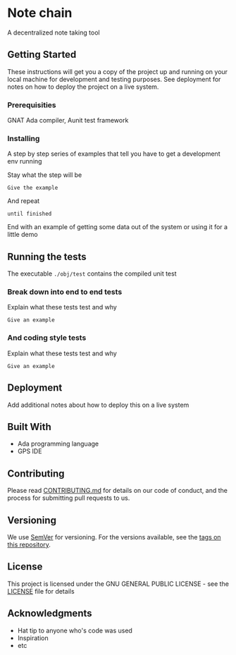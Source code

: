 # Note chain

A decentralized note taking tool

## Getting Started

These instructions will get you a copy of the project up and running on your local machine for development and testing purposes. See deployment for notes on how to deploy the project on a live system.

### Prerequisities

GNAT Ada compiler, Aunit test framework

### Installing

A step by step series of examples that tell you have to get a development env running

Stay what the step will be

```
Give the example
```

And repeat

```
until finished
```

End with an example of getting some data out of the system or using it for a little demo

## Running the tests

The executable `./obj/test` contains the compiled unit test

### Break down into end to end tests

Explain what these tests test and why

```
Give an example
```

### And coding style tests

Explain what these tests test and why

```
Give an example
```

## Deployment

Add additional notes about how to deploy this on a live system

## Built With

* Ada programming language
* GPS IDE

## Contributing

Please read [CONTRIBUTING.md](CONTRIBUTING.md) for details on our code of conduct, and the process for submitting pull requests to us.

## Versioning

We use [SemVer](http://semver.org/) for versioning. For the versions available, see the [tags on this repository](https://github.com/your/project/tags). 

## License

This project is licensed under the GNU GENERAL PUBLIC LICENSE - see the [LICENSE](LICENSE) file for details

## Acknowledgments

* Hat tip to anyone who's code was used
* Inspiration
* etc
